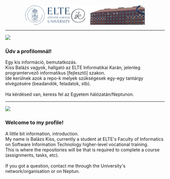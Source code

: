 <p align="center" width="100%"><img width="75%" src="logoikkar.png"></p>

<hr>

<img width="2%" src="https://em-content.zobj.net/thumbs/120/joypixels/340/flag-hungary_1f1ed-1f1fa.png">

### Üdv a profilomnál!

Egy kis információ, bemutatkozás.<br>
Kiss Balázs vagyok, hallgató az ELTE Informatikai Karán, jelenleg programtervező informatikus \[fejlesztő] szakon.<br>
Ide kerülnek azok a repo-k melyek szükségesek egy-egy tantárgy elvégzésére (beadandók, feladatok, stb).<br><br>
Ha kérdésed van, keress fel az Egyetem hálózatán/Neptunon.
<hr>
<img width="2%" src="https://em-content.zobj.net/thumbs/120/joypixels/340/flag-united-kingdom_1f1ec-1f1e7.png">

### Welcome to my profile!
A little bit information, introduction.<br>
My name is Balázs Kiss, currently a student at ELTE's Faculty of Informatics on Software Information Technology higher-level vocational training.<br>
This is where the repositories will be that is required to complete a course (assignments, tasks, etc).<br><br>
If you got a question, contact me through the University's network/organisation or on Neptun.
